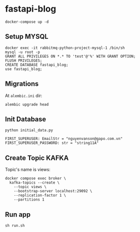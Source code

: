 # fastapi-blog
```console
docker-compose up -d
```
## Setup MYSQL
```console
docker exec -it rabbitmq-python-project-mysql-1 /bin/sh
mysql -u root -p
GRANT ALL PRIVILEGES ON *.* TO 'test'@'%' WITH GRANT OPTION;
FLUSH PRIVILEGES;
CREATE DATABASE fastapi_blog;
use fastapi_blog;
```

## Migrations
At `alembic.ini` dir:
```console
alembic upgrade head
```

## Init Database
```consonle
python initial_data.py
```
    FIRST_SUPERUSER: EmailStr = "nguyenvanson@gapo.com.vn"
    FIRST_SUPERUSER_PASSWORD: str = "string11A"


## Create Topic KAFKA
Topic's name is views:
```console
docker compose exec broker \
  kafka-topics --create \
    --topic views \
    --bootstrap-server localhost:29092 \
    --replication-factor 1 \
    --partitions 1
```


## Run app
```console
sh run.sh
```